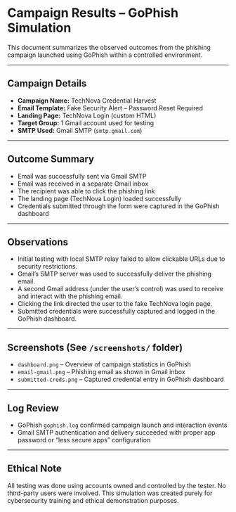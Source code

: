 # Campaign Results – GoPhish Simulation

This document summarizes the observed outcomes from the phishing campaign launched using GoPhish within a controlled environment.

---

## Campaign Details
- **Campaign Name:** TechNova Credential Harvest
- **Email Template:** Fake Security Alert – Password Reset Required
- **Landing Page:** TechNova Login (custom HTML)
- **Target Group:** 1 Gmail account used for testing
- **SMTP Used:** Gmail SMTP (`smtp.gmail.com`)

---

## Outcome Summary
- Email was successfully sent via Gmail SMTP
- Email was received in a separate Gmail inbox
- The recipient was able to click the phishing link
- The landing page (TechNova Login) loaded successfully
- Credentials submitted through the form were captured in the GoPhish dashboard
---

## Observations
- Initial testing with local SMTP relay failed to allow clickable URLs due to security restrictions.
- Gmail’s SMTP server was used to successfully deliver the phishing email.
- A second Gmail address (under the user’s control) was used to receive and interact with the phishing email.
- Clicking the link directed the user to the fake TechNova login page.
- Submitted credentials were successfully captured and logged in the GoPhish dashboard.

---

## Screenshots (See `/screenshots/` folder)
- `dashboard.png` – Overview of campaign statistics in GoPhish
- `email-gmail.png` – Phishing email as shown in Gmail inbox
- `submitted-creds.png` – Captured credential entry in GoPhish dashboard

---

## Log Review
- GoPhish `gophish.log` confirmed campaign launch and interaction events
- Gmail SMTP authentication and delivery succeeded with proper app password or “less secure apps” configuration

---

## Ethical Note
All testing was done using accounts owned and controlled by the tester. No third-party users were involved. This simulation was created purely for cybersecurity training and ethical demonstration purposes.
